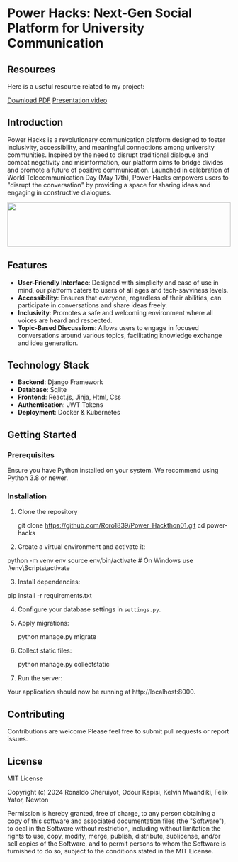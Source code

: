 # Power Hacks: Next-Gen Social Platform for University Communication
## Resources

Here is a useful resource related to my project:

[Download PDF](STUDYBADDY.pdf)
[Presentation  video](https://youtu.be/zGRRJLoGAZQ)

## Introduction

Power Hacks is a revolutionary communication platform designed to foster inclusivity, accessibility, and meaningful connections among university communities. Inspired by the need to disrupt traditional dialogue and combat negativity and misinformation, our platform aims to bridge divides and promote a future of positive communication. Launched in celebration of World Telecommunication Day (May 17th), Power Hacks empowers users to "disrupt the conversation" by providing a space for sharing ideas and engaging in constructive dialogues.
<div align=center>
   <a href="https://github.com/Roro1839/Power_Hackthon01/blob/main/howitlooks">
   <img height=100 width=100% src="https://github.com/Roro1839/Power_Hackthon01/blob/main/howitlooks/Screenshot%20from%202024-05-18%2014-21-28.png">
   </a>
</div>

## Features

- **User-Friendly Interface**: Designed with simplicity and ease of use in mind, our platform caters to users of all ages and tech-savviness levels.
- **Accessibility**: Ensures that everyone, regardless of their abilities, can participate in conversations and share ideas freely.
- **Inclusivity**: Promotes a safe and welcoming environment where all voices are heard and respected.
- **Topic-Based Discussions**: Allows users to engage in focused conversations around various topics, facilitating knowledge exchange and idea generation.

## Technology Stack

- **Backend**: Django Framework
- **Database**: Sqlite 
- **Frontend**: React.js, Jinja, Html, Css
- **Authentication**: JWT Tokens
- **Deployment**: Docker & Kubernetes

## Getting Started

### Prerequisites

Ensure you have Python installed on your system. We recommend using Python 3.8 or newer.

### Installation

1. Clone the repository

    git clone https://github.com/Roro1839/Power_Hackthon01.git cd power-hacks

2. Create a virtual environment and activate it:

python -m venv env source env/bin/activate # On Windows use .\env\Scripts\activate


3. Install dependencies:

pip install -r requirements.txt

4. Configure your database settings in `settings.py`.

5. Apply migrations:

    python manage.py migrate

6. Collect static files:

    python manage.py collectstatic


7. Run the server:


Your application should now be running at http://localhost:8000.

## Contributing

Contributions are welcome Please feel free to submit pull requests or report issues.

## License

MIT License

Copyright (c) 2024 Ronaldo Cheruiyot, Odour Kapisi, Kelvin Mwandiki, Felix Yator, Newton 

Permission is hereby granted, free of charge, to any person obtaining a copy of this software and associated documentation files (the "Software"), to deal in the Software without restriction, including without limitation the rights to use, copy, modify, merge, publish, distribute, sublicense, and/or sell copies of the Software, and to permit persons to whom the Software is furnished to do so, subject to the conditions stated in the MIT License.
